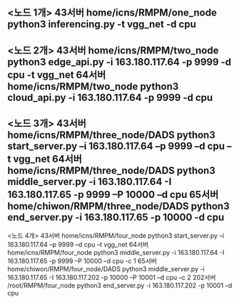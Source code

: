 <노드 1개>
43서버
	home/icns/RMPM/one_node
	python3 inferencing.py -t vgg_net -d cpu
-------------------------------------------------------------------------------------
<노드 2개>
43서버
	home/icns/RMPM/two_node
	python3 edge_api.py -i 163.180.117.64 -p 9999 -d cpu -t vgg_net
64서버
	home/icns/RMPM/two_node
	python3 cloud_api.py -i 163.180.117.64 -p 9999 -d cpu
-------------------------------------------------------------------------------------
<노드 3개>
43서버
	home/icns/RMPM/three_node/DADS
	python3 start_server.py –i 163.180.117.64 –p 9999 –d cpu –t vgg_net
64서버
	home/icns/RMPM/three_node/DADS
	python3 middle_server.py -i 163.180.117.64 -I 163.180.117.65 -p 9999 –P 10000 –d cpu
65서버
	home/chiwon/RMPM/three_node/DADS
	python3 end_server.py -i 163.180.117.65 -p 10000 -d cpu 
-------------------------------------------------------------------------------------
<노드 4개>
43서버
	home/icns/RMPM/four_node
	python3 start_server.py –i 163.180.117.64 –p 9999 –d cpu –t vgg_net
64서버
	home/icns/RMPM/four_node
	python3 middle_server.py -i 163.180.117.64 -I 163.180.117.65 -p 9999 –P 10000 –d cpu -c 1
65서버
	home/chiwon/RMPM/four_node/DADS
	python3 middle_server.py -i 163.180.117.65 -I 163.180.117.202 -p 10000 –P 10001 –d cpu –c 2
202서버
	/root/RMPM/four_node
	python3 end_server.py -i 163.180.117.202 -p 10001 –d cpu
